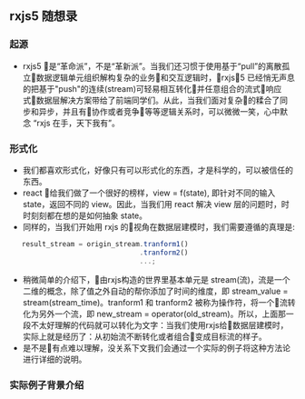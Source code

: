 ## rxjs5 随想录

### 起源
- rxjs5 是“革命派”，不是“革新派”。当我们还习惯于使用基于“pull”的离散孤立数据逻辑单元组织解构复杂的业务和交互逻辑时，rxjs5 已经悄无声息的把基于"push"的连续(stream)可轻易相互转化并任意组合的流式响应式数据层解决方案带给了前端同学们。从此，当我们面对复杂的糅合了同步和异步，并且有协作或者竞争等等逻辑关系时，可以微微一笑，心中默念 “rxjs 在手，天下我有”。

### 形式化
- 我们都喜欢形式化，好像只有可以形式化的东西，才是科学的，可以被信任的东西。
- react 给我们做了一个很好的榜样，view = f(state), 即针对不同的输入state，返回不同的 view。因此，当我们用 react 解决 view 层的问题时，时时刻刻都在想的是如何抽象 state。
- 同样的，当我们开始用 rxjs 的视角在数据层建模时，我们需要遵循的真理是:
```js
   result_stream = origin_stream.tranform1()
                                .tranform2()
                                ...;
```
- 稍微简单的介绍下，由rxjs构造的世界里基本单元是 stream(流)，流是一个二维的概念，除了值之外自动的帮你添加了时间的维度，即 stream_value = stream(stream_time)。tranform1 和 tranform2 被称为操作符，将一个流转化为另外一个流，即 new_stream = operator(old_stream)。所以，上面那一段不太好理解的代码就可以转化为文字：当我们使用rxjs给数据层建模时，实际上就是经历了：从初始流不断转化或者组合变成目标流的样子。
- 是不是有点难以理解，没关系下文我们会通过一个实际的例子将这种方法论进行详细的说明。

### 实际例子背景介绍